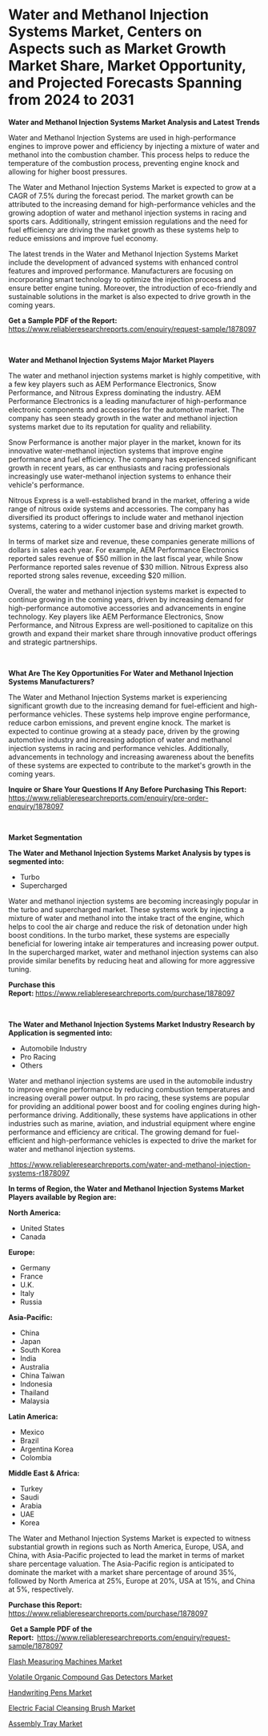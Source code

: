 <p><h1>Water and Methanol Injection Systems Market, Centers on Aspects such as Market Growth Market Share, Market Opportunity, and Projected Forecasts Spanning from 2024 to 2031</h1></p><p><strong>Water and Methanol Injection Systems Market Analysis and Latest Trends</strong></p>
<p><p>Water and Methanol Injection Systems are used in high-performance engines to improve power and efficiency by injecting a mixture of water and methanol into the combustion chamber. This process helps to reduce the temperature of the combustion process, preventing engine knock and allowing for higher boost pressures. </p><p>The Water and Methanol Injection Systems Market is expected to grow at a CAGR of 7.5% during the forecast period. The market growth can be attributed to the increasing demand for high-performance vehicles and the growing adoption of water and methanol injection systems in racing and sports cars. Additionally, stringent emission regulations and the need for fuel efficiency are driving the market growth as these systems help to reduce emissions and improve fuel economy.</p><p>The latest trends in the Water and Methanol Injection Systems Market include the development of advanced systems with enhanced control features and improved performance. Manufacturers are focusing on incorporating smart technology to optimize the injection process and ensure better engine tuning. Moreover, the introduction of eco-friendly and sustainable solutions in the market is also expected to drive growth in the coming years.</p></p>
<p><strong>Get a Sample PDF of the Report:&nbsp;</strong> <a href="https://www.reliableresearchreports.com/enquiry/request-sample/1878097">https://www.reliableresearchreports.com/enquiry/request-sample/1878097</a></p>
<p>&nbsp;</p>
<p><strong>Water and Methanol Injection Systems Major Market Players</strong></p>
<p><p>The water and methanol injection systems market is highly competitive, with a few key players such as AEM Performance Electronics, Snow Performance, and Nitrous Express dominating the industry. AEM Performance Electronics is a leading manufacturer of high-performance electronic components and accessories for the automotive market. The company has seen steady growth in the water and methanol injection systems market due to its reputation for quality and reliability.</p><p>Snow Performance is another major player in the market, known for its innovative water-methanol injection systems that improve engine performance and fuel efficiency. The company has experienced significant growth in recent years, as car enthusiasts and racing professionals increasingly use water-methanol injection systems to enhance their vehicle's performance.</p><p>Nitrous Express is a well-established brand in the market, offering a wide range of nitrous oxide systems and accessories. The company has diversified its product offerings to include water and methanol injection systems, catering to a wider customer base and driving market growth.</p><p>In terms of market size and revenue, these companies generate millions of dollars in sales each year. For example, AEM Performance Electronics reported sales revenue of $50 million in the last fiscal year, while Snow Performance reported sales revenue of $30 million. Nitrous Express also reported strong sales revenue, exceeding $20 million.</p><p>Overall, the water and methanol injection systems market is expected to continue growing in the coming years, driven by increasing demand for high-performance automotive accessories and advancements in engine technology. Key players like AEM Performance Electronics, Snow Performance, and Nitrous Express are well-positioned to capitalize on this growth and expand their market share through innovative product offerings and strategic partnerships.</p></p>
<p>&nbsp;</p>
<p><strong>What Are The Key Opportunities For Water and Methanol Injection Systems Manufacturers?</strong></p>
<p><p>The Water and Methanol Injection Systems market is experiencing significant growth due to the increasing demand for fuel-efficient and high-performance vehicles. These systems help improve engine performance, reduce carbon emissions, and prevent engine knock. The market is expected to continue growing at a steady pace, driven by the growing automotive industry and increasing adoption of water and methanol injection systems in racing and performance vehicles. Additionally, advancements in technology and increasing awareness about the benefits of these systems are expected to contribute to the market's growth in the coming years.</p></p>
<p><strong>Inquire or Share Your Questions If Any Before Purchasing This Report:</strong> <a href="https://www.reliableresearchreports.com/enquiry/pre-order-enquiry/1878097">https://www.reliableresearchreports.com/enquiry/pre-order-enquiry/1878097</a></p>
<p>&nbsp;</p>
<p><strong>Market Segmentation</strong></p>
<p><strong>The Water and Methanol Injection Systems Market Analysis by types is segmented into:</strong></p>
<p><ul><li>Turbo</li><li>Supercharged</li></ul></p>
<p><p>Water and methanol injection systems are becoming increasingly popular in the turbo and supercharged market. These systems work by injecting a mixture of water and methanol into the intake tract of the engine, which helps to cool the air charge and reduce the risk of detonation under high boost conditions. In the turbo market, these systems are especially beneficial for lowering intake air temperatures and increasing power output. In the supercharged market, water and methanol injection systems can also provide similar benefits by reducing heat and allowing for more aggressive tuning.</p></p>
<p><strong>Purchase this Report:&nbsp;</strong><a href="https://www.reliableresearchreports.com/purchase/1878097">https://www.reliableresearchreports.com/purchase/1878097</a></p>
<p>&nbsp;</p>
<p><strong>The Water and Methanol Injection Systems Market Industry Research by Application is segmented into:</strong></p>
<p><ul><li>Automobile Industry</li><li>Pro Racing</li><li>Others</li></ul></p>
<p><p>Water and methanol injection systems are used in the automobile industry to improve engine performance by reducing combustion temperatures and increasing overall power output. In pro racing, these systems are popular for providing an additional power boost and for cooling engines during high-performance driving. Additionally, these systems have applications in other industries such as marine, aviation, and industrial equipment where engine performance and efficiency are critical. The growing demand for fuel-efficient and high-performance vehicles is expected to drive the market for water and methanol injection systems.</p></p>
<p><a href="https://www.reliableresearchreports.com/water-and-methanol-injection-systems-r1878097">&nbsp;https://www.reliableresearchreports.com/water-and-methanol-injection-systems-r1878097</a></p>
<p><strong>In terms of Region, the Water and Methanol Injection Systems Market Players available by Region are:</strong></p>
<p>
    <p> <strong> North America: </strong>
        <ul>
            <li>United States</li>
            <li>Canada</li>
        </ul>
        </p> 
    <p> <strong> Europe: </strong>
        <ul>
            <li>Germany</li>
            <li>France</li>
            <li>U.K.</li>
            <li>Italy</li>
            <li>Russia</li>
        </ul>
        </p> 
    <p> <strong> Asia-Pacific: </strong>
        <ul>
            <li>China</li>
            <li>Japan</li>
            <li>South Korea</li>
            <li>India</li>
            <li>Australia</li>
            <li>China Taiwan</li>
            <li>Indonesia</li>
            <li>Thailand</li>
            <li>Malaysia</li>
        </ul>
        </p> 
    <p> <strong> Latin America: </strong>
        <ul>
            <li>Mexico</li>
            <li>Brazil</li>
            <li>Argentina Korea</li>
            <li>Colombia</li>
        </ul>
        </p> 
    <p> <strong> Middle East & Africa: </strong>
        <ul>
            <li>Turkey</li>
            <li>Saudi</li>
            <li>Arabia</li>
            <li>UAE</li>
            <li>Korea</li>
        </ul>
    </p>
    </p>
<p><p>The Water and Methanol Injection Systems Market is expected to witness substantial growth in regions such as North America, Europe, USA, and China, with Asia-Pacific projected to lead the market in terms of market share percentage valuation. The Asia-Pacific region is anticipated to dominate the market with a market share percentage of around 35%, followed by North America at 25%, Europe at 20%, USA at 15%, and China at 5%, respectively.</p></p>
<p><strong>Purchase this Report: </strong><a href="https://www.reliableresearchreports.com/purchase/1878097">https://www.reliableresearchreports.com/purchase/1878097</a></p>
<p>&nbsp;<strong>Get a Sample PDF of the Report:&nbsp;&nbsp;</strong><a href="https://www.reliableresearchreports.com/enquiry/request-sample/1878097">https://www.reliableresearchreports.com/enquiry/request-sample/1878097</a></p>
<p><strong></strong></p>
<p><p><a href="https://github.com/waylose1223/Market-Research-Report-List-2/blob/main/flash-measuring-machines-market.md">Flash Measuring Machines Market</a></p><p><a href="https://github.com/hzxpgedq27/Market-Research-Report-List-1/blob/main/volatile-organic-compound-gas-detectors-market.md">Volatile Organic Compound Gas Detectors Market</a></p><p><a href="https://medium.com/@emiliomartelli542/handwriting-pens-market-global-market-share-and-ranking-overall-sales-and-demand-forecast-2024-421a30d7fe43">Handwriting Pens Market</a></p><p><a href="https://medium.com/@norchellecan/global-electric-facial-cleansing-brush-market-focus-on-application-end-use-industry-type-3d02f7e7a9f7">Electric Facial Cleansing Brush Market</a></p><p><a href="https://medium.com/@danielwardb654202/assembly-tray-market-investigation-industry-evolution-and-forecast-till-2031-93f90606e81b">Assembly Tray Market</a></p></p>